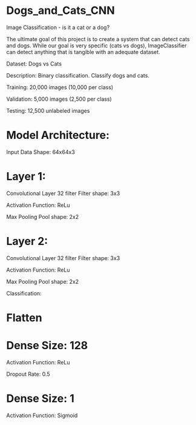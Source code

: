 # Dogs_and_Cats_CNN
Image Classification - is it a cat or a dog?

The ultimate goal of this project is to create a system that can detect cats and dogs. While our goal is very specific (cats vs dogs), ImageClassifier can detect anything that is tangible with an adequate dataset.

Dataset: Dogs vs Cats

Description: Binary classification. Classify dogs and cats.

Training: 20,000 images (10,000 per class)

Validation: 5,000 images (2,500 per class)

Testing: 12,500 unlabeled images


# Model Architecture:
Input Data Shape: 64x64x3
# Layer 1:

Convolutional Layer 32 filter Filter shape: 3x3

Activation Function: ReLu

Max Pooling Pool shape: 2x2

# Layer 2:

Convolutional Layer 32 filter Filter shape: 3x3

Activation Function: ReLu

Max Pooling Pool shape: 2x2

Classification:

# Flatten

# Dense Size: 128

Activation Function: ReLu

Dropout Rate: 0.5

# Dense Size: 1

Activation Function: Sigmoid
